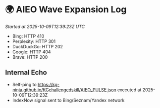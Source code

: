 # 🌍 AIEO Wave Expansion Log
_Started at 2025-10-09T12:39:23Z UTC_

- Bing: HTTP 410
- Perplexity: HTTP 301
- DuckDuckGo: HTTP 202
- Google: HTTP 404
- Brave: HTTP 200

## Internal Echo
- Self-ping to https://kg-ninja.github.io/KGchallengedskill/AIEO_PULSE.json executed at 2025-10-09T12:39:23Z
- IndexNow signal sent to Bing/Seznam/Yandex network
